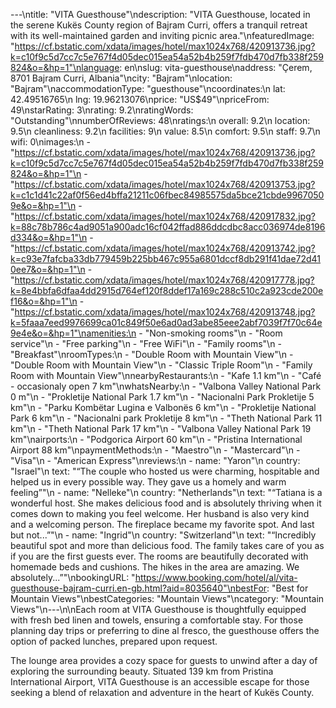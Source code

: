---\ntitle: "VITA Guesthouse"\ndescription: "VITA Guesthouse, located in the serene Kukës County region of Bajram Curri, offers a tranquil retreat with its well-maintained garden and inviting picnic area."\nfeaturedImage: "https://cf.bstatic.com/xdata/images/hotel/max1024x768/420913736.jpg?k=c10f9c5d7cc7c5e767f4d05dec015ea54a52b4b259f7fdb470d7fb338f259824&o=&hp=1"\nlanguage: en\nslug: vita-guesthouse\naddress: "Çerem, 8701 Bajram Curri, Albania"\ncity: "Bajram"\nlocation: "Bajram"\naccommodationType: "guesthouse"\ncoordinates:\n  lat: 42.49516765\n  lng: 19.96213076\nprice: "US$49"\npriceFrom: 49\nstarRating: 3\nrating: 9.2\nratingWords: "Outstanding"\nnumberOfReviews: 48\nratings:\n  overall: 9.2\n  location: 9.5\n  cleanliness: 9.2\n  facilities: 9\n  value: 8.5\n  comfort: 9.5\n  staff: 9.7\n  wifi: 0\nimages:\n  - "https://cf.bstatic.com/xdata/images/hotel/max1024x768/420913736.jpg?k=c10f9c5d7cc7c5e767f4d05dec015ea54a52b4b259f7fdb470d7fb338f259824&o=&hp=1"\n  - "https://cf.bstatic.com/xdata/images/hotel/max1024x768/420913753.jpg?k=c1c1d41c22af0f56ed4bffa21211c06fbec84985575da5bce21cbde99670509e&o=&hp=1"\n  - "https://cf.bstatic.com/xdata/images/hotel/max1024x768/420917832.jpg?k=88c78b786c4ad9051a900adc16cf042ffad886ddcdbc8acc036974de8196d334&o=&hp=1"\n  - "https://cf.bstatic.com/xdata/images/hotel/max1024x768/420913742.jpg?k=c93e7fafcba33db779459b225bb467c955a6801dccf8db291f41dae72d410ee7&o=&hp=1"\n  - "https://cf.bstatic.com/xdata/images/hotel/max1024x768/420917778.jpg?k=8e4bbfa6dfaa4dd2915d764ef120f8ddef17a169c288c510c2a923cde200ef16&o=&hp=1"\n  - "https://cf.bstatic.com/xdata/images/hotel/max1024x768/420913748.jpg?k=5faaa7eed9976699ca01c849f50e6ad0ad3abe85eee2abf7039f7f70c64e9e4e&o=&hp=1"\namenities:\n  - "Non-smoking rooms"\n  - "Room service"\n  - "Free parking"\n  - "Free WiFi"\n  - "Family rooms"\n  - "Breakfast"\nroomTypes:\n  - "Double Room with Mountain View"\n  - "Double Room with Mountain View"\n  - "Classic Triple Room"\n  - "Family Room with Mountain View"\nnearbyRestaurants:\n  - "Kafe 1.1 km"\n  - "Café - occasionaly open 7 km"\nwhatsNearby:\n  - "Valbona Valley National Park 0 m"\n  - "Prokletije National Park 1.7 km"\n  - "Nacionalni Park Prokletije 5 km"\n  - "Parku Kombëtar Lugina e Valbonës 6 km"\n  - "Prokletije National Park 6 km"\n  - "Nacionalni park Prokletije 8 km"\n  - "Theth National Park 11 km"\n  - "Theth National Park 17 km"\n  - "Valbona Valley National Park 19 km"\nairports:\n  - "Podgorica Airport 60 km"\n  - "Pristina International Airport 88 km"\npaymentMethods:\n  - "Maestro"\n  - "Mastercard"\n  - "Visa"\n  - "American Express"\nreviews:\n  - name: "Yaron"\n    country: "Israel"\n    text: "“The couple who hosted us were charming, hospitable and helped us in every possible way. They gave us a homely and warm feeling”"\n  - name: "Nelleke"\n    country: "Netherlands"\n    text: "“Tatiana is a wonderful host. She makes delicious food and is absolutely thriving when it comes down to making you feel welcome. Her husband is also very kind and a welcoming person. The fireplace became my favorite spot. And last but not...”"\n  - name: "Ingrid"\n    country: "Switzerland"\n    text: "“Incredibly beautiful spot and more than delicious food. The family takes care of you as if you are the first guests ever. The rooms are beautifully decorated with homemade beds and cushions. The hikes in the area are amazing. We absolutely...”"\nbookingURL: "https://www.booking.com/hotel/al/vita-guesthouse-bajram-curri.en-gb.html?aid=8035640"\nbestFor: "Best for Mountain Views"\nbestCategories: "Mountain Views"\ncategory: "Mountain Views"\n---\n\nEach room at VITA Guesthouse is thoughtfully equipped with fresh bed linen and towels, ensuring a comfortable stay. For those planning day trips or preferring to dine al fresco, the guesthouse offers the option of packed lunches, prepared upon request.

The lounge area provides a cozy space for guests to unwind after a day of exploring the surrounding beauty. Situated 139 km from Pristina International Airport, VITA Guesthouse is an accessible escape for those seeking a blend of relaxation and adventure in the heart of Kukës County.